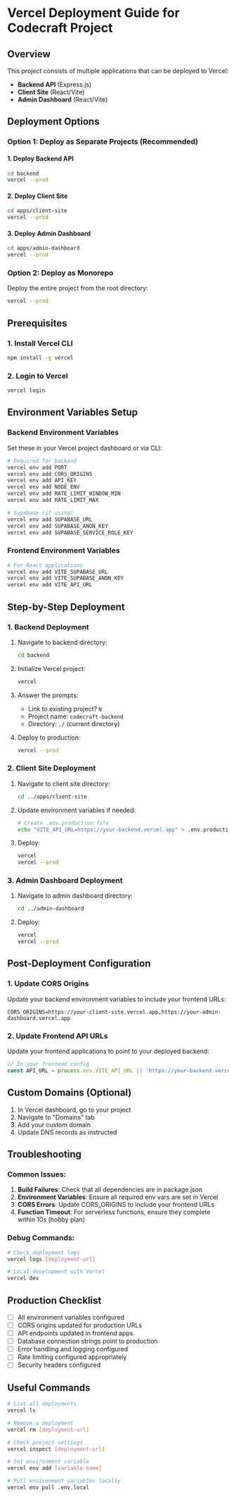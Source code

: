 # Vercel Deployment Guide for Codecraft Project

## Overview
This project consists of multiple applications that can be deployed to Vercel:
- **Backend API** (Express.js)
- **Client Site** (React/Vite)
- **Admin Dashboard** (React/Vite)

## Deployment Options

### Option 1: Deploy as Separate Projects (Recommended)

#### 1. Deploy Backend API
```bash
cd backend
vercel --prod
```

#### 2. Deploy Client Site
```bash
cd apps/client-site
vercel --prod
```

#### 3. Deploy Admin Dashboard
```bash
cd apps/admin-dashboard
vercel --prod
```

### Option 2: Deploy as Monorepo
Deploy the entire project from the root directory:
```bash
vercel --prod
```

## Prerequisites

### 1. Install Vercel CLI
```bash
npm install -g vercel
```

### 2. Login to Vercel
```bash
vercel login
```

## Environment Variables Setup

### Backend Environment Variables
Set these in your Vercel project dashboard or via CLI:

```bash
# Required for backend
vercel env add PORT
vercel env add CORS_ORIGINS
vercel env add API_KEY
vercel env add NODE_ENV
vercel env add RATE_LIMIT_WINDOW_MIN
vercel env add RATE_LIMIT_MAX

# Supabase (if using)
vercel env add SUPABASE_URL
vercel env add SUPABASE_ANON_KEY
vercel env add SUPABASE_SERVICE_ROLE_KEY
```

### Frontend Environment Variables
```bash
# For React applications
vercel env add VITE_SUPABASE_URL
vercel env add VITE_SUPABASE_ANON_KEY
vercel env add VITE_API_URL
```

## Step-by-Step Deployment

### 1. Backend Deployment

1. Navigate to backend directory:
   ```bash
   cd backend
   ```

2. Initialize Vercel project:
   ```bash
   vercel
   ```

3. Answer the prompts:
   - Link to existing project? `N`
   - Project name: `codecraft-backend`
   - Directory: `./` (current directory)

4. Deploy to production:
   ```bash
   vercel --prod
   ```

### 2. Client Site Deployment

1. Navigate to client site directory:
   ```bash
   cd ../apps/client-site
   ```

2. Update environment variables if needed:
   ```bash
   # Create .env.production file
   echo "VITE_API_URL=https://your-backend.vercel.app" > .env.production
   ```

3. Deploy:
   ```bash
   vercel
   vercel --prod
   ```

### 3. Admin Dashboard Deployment

1. Navigate to admin dashboard directory:
   ```bash
   cd ../admin-dashboard
   ```

2. Deploy:
   ```bash
   vercel
   vercel --prod
   ```

## Post-Deployment Configuration

### 1. Update CORS Origins
Update your backend environment variables to include your frontend URLs:
```
CORS_ORIGINS=https://your-client-site.vercel.app,https://your-admin-dashboard.vercel.app
```

### 2. Update Frontend API URLs
Update your frontend applications to point to your deployed backend:
```javascript
// In your frontend config
const API_URL = process.env.VITE_API_URL || 'https://your-backend.vercel.app';
```

## Custom Domains (Optional)

1. In Vercel dashboard, go to your project
2. Navigate to "Domains" tab
3. Add your custom domain
4. Update DNS records as instructed

## Troubleshooting

### Common Issues:

1. **Build Failures**: Check that all dependencies are in package.json
2. **Environment Variables**: Ensure all required env vars are set in Vercel
3. **CORS Errors**: Update CORS_ORIGINS to include your frontend URLs
4. **Function Timeout**: For serverless functions, ensure they complete within 10s (hobby plan)

### Debug Commands:
```bash
# Check deployment logs
vercel logs [deployment-url]

# Local development with Vercel
vercel dev
```

## Production Checklist

- [ ] All environment variables configured
- [ ] CORS origins updated for production URLs
- [ ] API endpoints updated in frontend apps
- [ ] Database connection strings point to production
- [ ] Error handling and logging configured
- [ ] Rate limiting configured appropriately
- [ ] Security headers configured

## Useful Commands

```bash
# List all deployments
vercel ls

# Remove a deployment
vercel rm [deployment-url]

# Check project settings
vercel inspect [deployment-url]

# Set environment variable
vercel env add [variable-name]

# Pull environment variables locally
vercel env pull .env.local
```
